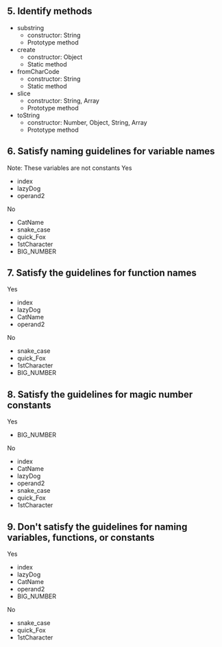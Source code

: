 ## 5. Identify methods
* substring
  * constructor: String
  * Prototype method
* create
  * constructor: Object
  * Static method
* fromCharCode
  * constructor: String
  * Static method
* slice
  * constructor: String, Array
  * Prototype method
* toString
  * constructor: Number, Object, String, Array
  * Prototype method

## 6. Satisfy naming guidelines for variable names
Note: These variables are not constants
Yes
- index
- lazyDog
- operand2

No
- CatName
- snake_case
- quick_Fox
- 1stCharacter
- BIG_NUMBER

## 7. Satisfy the guidelines for function names
Yes
- index
- lazyDog
- CatName
- operand2

No
- snake_case
- quick_Fox
- 1stCharacter
- BIG_NUMBER

## 8. Satisfy the guidelines for magic number constants
Yes
- BIG_NUMBER

No
- index
- CatName
- lazyDog
- operand2
- snake_case
- quick_Fox
- 1stCharacter

## 9. Don't satisfy the guidelines for naming variables, functions, or constants
Yes
- index
- lazyDog
- CatName
- operand2
- BIG_NUMBER

No
- snake_case
- quick_Fox
- 1stCharacter
